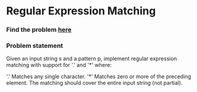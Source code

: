 # Regular Expression Matching

### Find the problem [here](https://leetcode.com/problems/regular-expression-matching) 

### Problem statement
Given an input string s and a pattern p, implement regular expression matching with support for '.' and '*' where:

'.' Matches any single character.​​​​
'*' Matches zero or more of the preceding element.
The matching should cover the entire input string (not partial).